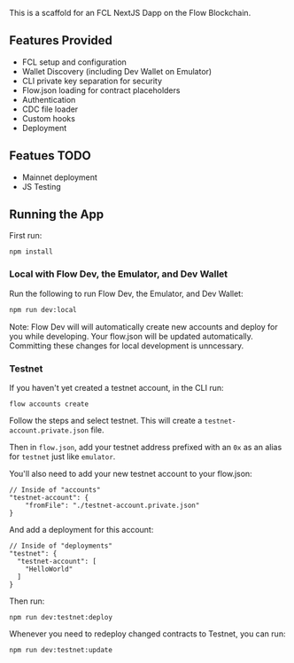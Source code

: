 This is a scaffold for an FCL NextJS Dapp on the Flow Blockchain.

## Features Provided

- FCL setup and configuration
- Wallet Discovery (including Dev Wallet on Emulator)
- CLI private key separation for security
- Flow.json loading for contract placeholders
- Authentication
- CDC file loader
- Custom hooks
- Deployment 

## Featues TODO

- Mainnet deployment
- JS Testing

## Running the App

First run:

```
npm install
```

### Local with Flow Dev, the Emulator, and Dev Wallet

Run the following to run Flow Dev, the Emulator, and Dev Wallet:

```bash
npm run dev:local
```

Note: Flow Dev will will automatically create new accounts and deploy for you while developing. Your flow.json will be updated automatically. Committing these changes for local development is unncessary.

### Testnet

If you haven't yet created a testnet account, in the CLI run:

```
flow accounts create
```

Follow the steps and select testnet. This will create a `testnet-account.private.json` file.

Then in `flow.json`, add your testnet address prefixed with an `0x` as an alias for `testnet` just like `emulator`.

You'll also need to add your new testnet account to your flow.json:

```
// Inside of "accounts"
"testnet-account": {
	"fromFile": "./testnet-account.private.json"
}
```

And add a deployment for this account:

```
// Inside of "deployments"
"testnet": {
  "testnet-account": [
    "HelloWorld"
  ]
}
```

Then run:

```
npm run dev:testnet:deploy
``` 

Whenever you need to redeploy changed contracts to Testnet, you can run:

```
npm run dev:testnet:update
```